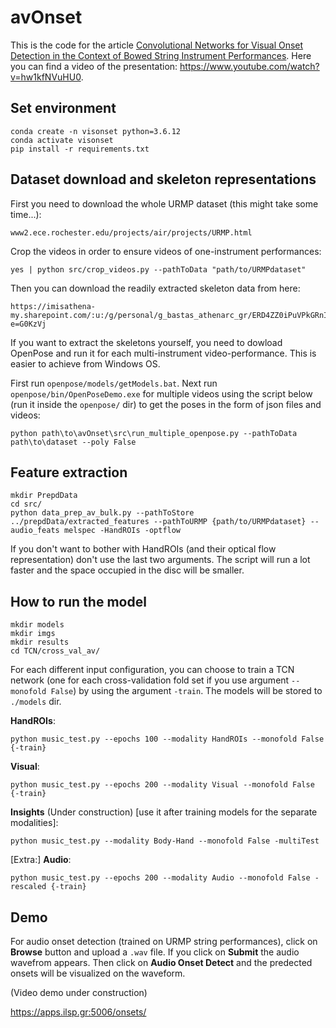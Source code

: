 # avOnset

This is the code for the article [Convolutional Networks for Visual Onset Detection in the Context of Bowed String Instrument Performances](https://zenodo.org/record/5043899).
Here you can find a video of the presentation: https://www.youtube.com/watch?v=hw1kfNVuHU0.

## Set environment

```
conda create -n visonset python=3.6.12
conda activate visonset
pip install -r requirements.txt
```
## Dataset download and skeleton representations

First you need to download the whole URMP dataset (this might take some time...):

```
www2.ece.rochester.edu/projects/air/projects/URMP.html
```

Crop the videos in order to ensure videos of one-instrument performances:
```
yes | python src/crop_videos.py --pathToData "path/to/URMPdataset"
```

Then you can download the readily extracted skeleton data from here:
```
https://imisathena-my.sharepoint.com/:u:/g/personal/g_bastas_athenarc_gr/ERD4ZZ0iPuVPkGRnIWC1qd4BPYoxCj3NSg2qJBPTUiyFBw?e=G0KzVj
```

If you want to extract the skeletons yourself, you need to dowload OpenPose and run it for each multi-instrument video-performance. This is easier to achieve from Windows OS. 
<!-- First, we download openpose from this link https://github.com/CMU-Perceptual-Computing-Lab/openpose/releases and we  -->
First run ```openpose/models/getModels.bat```. Next run ```openpose/bin/OpenPoseDemo.exe``` for multiple videos using the script below (run it inside the ```openpose/``` dir) to get the poses in the form of json files and videos:

```
python path\to\avOnset\src\run_multiple_openpose.py --pathToData path\to\dataset --poly False
```


## Feature extraction

```
mkdir PrepdData
cd src/
python data_prep_av_bulk.py --pathToStore ../prepdData/extracted_features --pathToURMP {path/to/URMPdataset} --audio_feats melspec -HandROIs -optflow
```
If you don't want to bother with HandROIs (and their optical flow representation) don't use the last two arguments. The script will run a lot faster and the space occupied in the disc will be smaller.

## How to run the model


```
mkdir models
mkdir imgs
mkdir results
cd TCN/cross_val_av/
```


For each different input configuration, you can choose to train a TCN network (one for each cross-validation fold set if you use argument ```--monofold False```) by using the argument ```-train```. The models will be stored to ```./models``` dir.



**HandROIs**:
```
python music_test.py --epochs 100 --modality HandROIs --monofold False {-train}
```
**Visual**:
```
python music_test.py --epochs 200 --modality Visual --monofold False {-train}
```
**Insights** (Under construction) [use it after training models for the separate modalities]:
```
python music_test.py --modality Body-Hand --monofold False -multiTest
```
[Extra:] **Audio**:
```
python music_test.py --epochs 200 --modality Audio --monofold False -rescaled {-train}
```


## Demo

For audio onset detection (trained on URMP string performances), click on **Browse** button and upload a ```.wav``` file. If you click on **Submit** the audio wavefrom appears.
Then click on **Audio Onset Detect** and the predected onsets will be visualized on the waveform.

(Video demo under construction)
<!-- Upload a one-instrument recorded video performance (.mkv or .mp4). A waveform and a video should appear.
Then upload a compressed (.tar.gz) dir containing a dir named "video" that includes all the extracted skeletons from OpenPose in .json form.
Click "Audio/Video Onset Dection" to visualize predicted onsets from the audio/video-based pre-trained model. -->

https://apps.ilsp.gr:5006/onsets/
